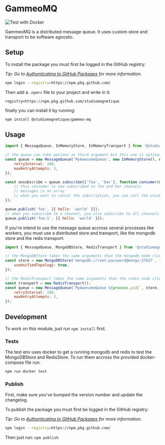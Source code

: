 # GammeoMQ

![Test with Docker](https://github.com/studiomagnetique/gammeo-mq/workflows/Test%20with%20Docker/badge.svg)

GammeoMQ is a distributed message queue. It uses custom store and transport to be software agnostic.

## Setup

To install the package you must first be logged in the GitHub registry:

_Tip: Go to [Authenticating to GitHub Packages](https://help.github.com/en/packages/using-github-packages-with-your-projects-ecosystem/configuring-npm-for-use-with-github-packages#authenticating-to-github-packages) for more information._

```sh
npm login --registry=https://npm.pkg.github.com/
```

Then add a `.npmrc` file to your project and write in it:

```
registry=https://npm.pkg.github.com/studiomagnetique
```

finally you can install it by running:

```sh
npm install @studiomagnetique/gammeo-mq
```

## Usage

```js
import { MessageQueue, InMemoryStore, InMemoryTransport } from '@studiomagnetique/gammeo-mq';

// the queue can take options as third argument but this one is optional
const queue = new MessageQueue('MyAwesomeQueue', new InMemoryStore(), new InMemoryTransport(), {
    retryInterval: 100,
    maxRetryAttempts: 3,
});

const unsubscribe = queue.subscribe(['foo', 'bar'], function consumer(messages) => {
    // this consumer is now subscribed to foo and bar channels
    // messages is an array
    // when you want to cancel the subscription, you can call the unsubscribe callback returned by queue.subscribe()
});

queue.publish('foo', [{ hello: 'world' }]);
// when you subscribe to a channel, you also subscribe to all channels prefixed with the same name
queue.publish('foo:1', [{ hello: 'world' }]);
```

If you're intend to use the message queue accross several processes like workers, you must use a distributed store and transport, like the mongodb store and the redis transport:

```js
import { MessageQueue, MongoDBStore, RedisTransport } from '@studiomagnetique/gammeo-mq';

// the MongoDBStore takes the same arguments than the mongodb node client
const store = new MongoDBStore('mongodb://root:password@mongo:27017', {
    useUnifiedTopology: true,
});

// the RedisTransport takes the same arguments than the redis node client
const transport = new RedisTransport();
const queue = new MessageQueue(`MyAwesomeQueue ${process.pid}`, store, transport, {
    retryInterval: 100,
    maxRetryAttempts: 3,
});
```

## Development

To work on this module, just run `npm install` first.

### Tests

The test env uses docker to get a running mongodb and redis to test the MongoDBStore and RedisStore. To run them accross the provided docker-compose file run:

```sh
npm run docker test
```

### Publish

First, make sure you've bumped the version number and update the changelog.

To publish the package you must first be logged in the GitHub registry:

_Tip: Go to [Authenticating to GitHub Packages](https://help.github.com/en/packages/using-github-packages-with-your-projects-ecosystem/configuring-npm-for-use-with-github-packages#authenticating-to-github-packages) for more information._

```sh
npm login --registry=https://npm.pkg.github.com/
```

Then just run: `npm publish`
